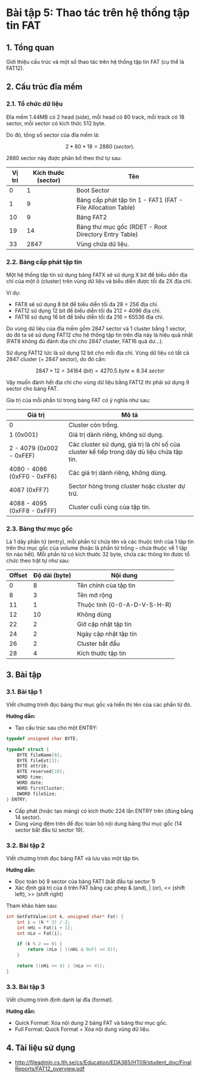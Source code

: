 # Bài tập 5: Thao tác trên hệ thống tập tin FAT

## 1. Tổng quan

Giới thiệu cấu trúc và một số thao tác trên hệ thống tập tin FAT (cụ thể là FAT12).

## 2. Cấu trúc đĩa mềm

### 2.1. Tổ chức dữ liệu

Đĩa mềm 1.44MB có 2 head (side), mỗi head có 80 track, mỗi track có 18 sector, mỗi sector có kích thức 512 byte.

Do đó, tổng số sector của đĩa mềm là:

$$
2 * 80 * 18 = 2880\ (sector).
$$

2880 sector này được phân bổ theo thứ tự sau:

Vị trí | Kích thước (sector) | Tên
-|-|-
0 | 1 | Boot Sector
1 | 9 | Bảng cấp phát tập tin 1 - FAT1 (FAT - File Allocation Table)
10 | 9 | Bảng FAT2
19 | 14 | Bảng thư mục gốc (RDET - Root Directory Entry Table)
33 | 2847 | Vùng chứa dữ liệu.

### 2.2. Bảng cấp phát tập tin

Một hệ thống tập tin sử dụng bảng FATX sẽ sử dụng X bit để biểu diễn địa chỉ của một ô (cluster) trên vùng dữ liệu và biểu diễn được tối đa 2X địa chỉ.

Ví dụ:
- FAT8 sẽ sử dụng 8 bit để biểu diễn tối đa 28 = 256 địa chỉ.
- FAT12 sử dụng 12 bit để biểu diễn tối đa 212 = 4096 địa chỉ.
- FAT16 sử dụng 16 bit để biểu diễn tối đa 216 = 65536 địa chỉ.

Do vùng dữ liệu của đĩa mềm gồm 2847 sector và 1 cluster bằng 1 sector, do đó ta sẽ sử dụng FAT12 cho hệ thống tập tin trên đĩa này là hiệu quả nhất (FAT8 không đủ đánh địa chỉ cho 2847 cluster, FAT16 quá dư…).

Sử dụng FAT12 tức là sử dụng 12 bit cho mỗi địa chỉ. Vùng dữ liệu có tất cả 2847 cluster (= 2847 sector), do đó cần:

$$
2847 \times 12 = 34164\ (bit) = 4270.5\ byte ≈ 8.34\ sector
$$

Vậy muốn đánh hết địa chỉ cho vùng dữ liệu bằng FAT12 thì phải sử dụng 9 sector cho bảng FAT.

Gía trị của mỗi phần tử trong bảng FAT có ý nghĩa như sau:

Giá trị | Mô tả
-|-
0 | Cluster còn trống.
1 (0x001) | Giá trị dành riêng, không sử dụng.
2 - 4079 (0x002 - 0xFEF) | Các cluster sử dụng, giá trị là chỉ số của cluster kế tiếp trong dãy dũ liệu chứa tập tin.
4080 - 4086 (0xFF0 - 0xFF6) | Các giá trị dành riêng, không dùng.
4087 (0xFF7) | Sector hỏng trong cluster hoặc cluster dự trữ.
4088 - 4095 (0xFF8 - 0xFFF) | Cluster cuối cùng của tập tin.

### 2.3. Bảng thư mục gốc

Là 1 dãy phần tử (entry), mỗi phần tử chứa tên và các thuộc tính của 1 tập tin trên thư mục gốc của volume (hoặc là phần tử trống – chưa thuộc về 1 tập tin nào hết). Mỗi phần tử có kích thước 32 byte, chứa các thông tin được tổ chức theo trật tự như sau:

Offset | Độ dài (byte) | Nội dung
-|-|-
0 | 8 | Tên chính của tập tin
8 | 3 | Tên mở rộng
11 | 1 | Thuộc tính (0-0-A-D-V-S-H-R)
12 | 10 | Không dùng
22 | 2 | Giờ cập nhật tập tin
24 | 2 | Ngày cập nhật tập tin
26 | 2 | Cluster bắt đầu
28 | 4 | Kích thước tập tin

## 3. Bài tập

### 3.1. Bài tập 1

Viết chương trình đọc bảng thư mục gốc và hiển thị tên của các phần tử đó.

**Hướng dẫn:**

- Tạo cấu trúc sau cho một ENTRY:

```c
typedef unsigned char BYTE;

typedef struct {
    BYTE fileName[8];
    BYTE fileExt[3];
    BYTE attrib;
    BYTE reserved[10];
    WORD time;
    WORD date;
    WORD firstCluster;
    DWORD fileSize;
} ENTRY;
```

- Cấp phát (hoặc tạo mảng) có kích thước 224 lần ENTRY trên (đúng bằng 14 sector).
- Dùng vùng đệm trên để đọc toàn bộ nội dung bảng thư mục gốc (14 sector bắt đầu từ sector 19).

### 3.2. Bài tập 2

Viết chương trình đọc bảng FAT và lưu vào một tập tin.

**Hướng dẫn:**

- Đọc toàn bộ 9 sector của bảng FAT1 (bắt đầu tại sector 1)
- Xác định giá trị của ô trên FAT bằng các phép & (and), | (or), << (shift left), >> (shift right)

Tham khảo hàm sau:

```c
int GetFatValue(int k, unsigned char* Fat) {
    int i = (k * 3) / 2;
    int nHi = Fat[i + 1];
    int nLo = Fat[i];

    if (k % 2 == 0) {
        return (nLo | ((nHi & 0xF) << 8));
    }

    return ((nHi << 4) | (nLo >> 4));
}
```

### 3.3. Bài tập 3

Viết chương trình định dạnh lại đĩa (format).

**Hướng dẫn:**

- Quick Format: Xóa nội dung 2 bảng FAT và bảng thư mục gốc.
- Full Format: Quick Format + Xóa nội dung vùng dữ liệu.

## 4. Tài liệu sử dụng

- http://fileadmin.cs.lth.se/cs/Education/EDA385/HT09/student_doc/FinalReports/FAT12_overview.pdf